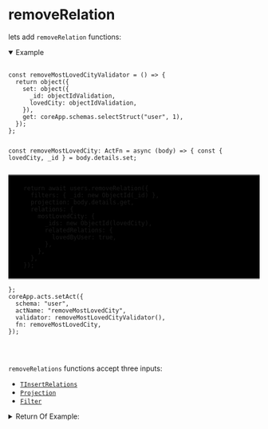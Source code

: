 # removeRelation

lets add `removeRelation` functions:
<details open>
  <summary>
    Example
  </summary>
  <pre>
    <code class="language-ts" style="padding: 0px;">
const removeMostLovedCityValidator = () => {
  return object({
    set: object({
      _id: objectIdValidation,
      lovedCity: objectIdValidation,
    }),
    get: coreApp.schemas.selectStruct("user", 1),
  });
};

const removeMostLovedCity: ActFn = async (body) => {
  const { lovedCity, _id } = body.details.set;
<p style="border: 2px solid gray; border-right: transparent; border-left: transparent; padding: 5px 1rem; background-color: #000000; margin:0">
  return await users.removeRelation({
    filters: { _id: new ObjectId(_id) },
    projection: body.details.get,
    relations: {
      mostLovedCity: {
        _ids: new ObjectId(lovedCity),
        relatedRelations: {
          lovedByUser: true,
        },
      },
    },
  });
  </p>
};
coreApp.acts.setAct({
  schema: "user",
  actName: "removeMostLovedCity",
  validator: removeMostLovedCityValidator(),
  fn: removeMostLovedCity,
});

  </code>
  </pre>
</details>

`removeRelations` functions accept three inputs:
- [`TInsertRelations`](../../types/insert/TInsertRelations/main.md)
- [`Projection`](../../types/aggregation/projection/main.md)
- [`Filter`](https://mongodb.github.io/node-mongodb-native/6.3/types/Filter.html)

<details>
  <summary>
    Return Of Example:
  </summary>
  <pre>
    <code class="language-ts" style="padding: 0;">
      {
        body: {
          _id: 65a3d561b7f33fd5950b932e,
          name: Erfan Gholami,
          age: 22,
          livedCities: [
            {
              _id: 65a3d560b7f33fd5950b931f,
              name: Tehran,
              population: 50,
              abb: TH
            },
            {
              _id: 65a3d560b7f33fd5950b9320,
              name: Kerman,
              population: 12,
              abb: KM
            }
          ],
          country: {
            _id: 65a3d55fb7f33fd5950b9312,
            name: Iran,
            population: 15000000,
            abb: IRI
          },
          mostLovedCity: {}
        },
        success: true
      }
    </code>
  </pre>
</details>